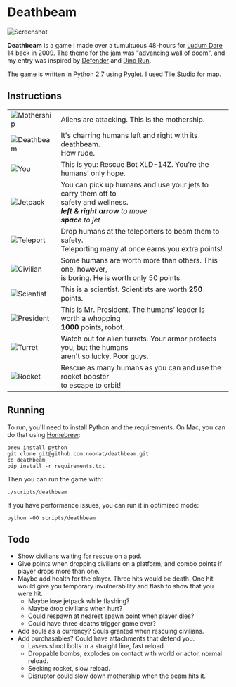 # Deathbeam

![Screenshot](https://phuce.com/games/deathbeam/screenshot1.png)

**Deathbeam** is a game I made over a tumultuous 48-hours for [Ludum Dare 14]
back in 2009. The theme for the jam was "advancing wall of doom", and my entry
was inspired by [Defender] and [Dino Run].

The game is written in Python 2.7 using [Pyglet]. I used [Tile Studio] for map.

## Instructions

<table>
  <tr>
    <td><img src="https://phuce.com/games/deathbeam/mothership.png" alt="Mothership"></td>
    <td>Aliens are attacking. This is the mothership.</td>
  </tr>
  <tr>
    <td><img src="https://phuce.com/games/deathbeam/deathbeam_kill.png" alt="Deathbeam"></td>
    <td>It&apos;s charring humans left and right with its deathbeam.<br>How rude.</td>
  </tr>
  <tr>
    <td><img src="https://phuce.com/games/deathbeam/you.png" alt="You"></td>
    <td>This is you: Rescue Bot XLD-14Z. You&apos;re the humans&rsquo; only hope.</td>
  </tr>
  <tr>
    <td><img src="https://phuce.com/games/deathbeam/jetpack.png" alt="Jetpack"></td>
    <td>You can pick up humans and use your jets to carry them off to<br>safety and wellness.<br><em><strong>left &amp; right arrow</strong> to move<br><strong>space</strong> to jet</em></td>
  </tr>
  <tr>
    <td><img src="https://phuce.com/games/deathbeam/teleport.png" alt="Teleport"></td>
    <td>Drop humans at the teleporters to beam them to safety.<br>Teleporting many at once earns you extra points!</td>
  </tr>
  <tr>
    <td><img src="https://phuce.com/games/deathbeam/civilian.png" alt="Civilian"></td>
    <td>Some humans are worth more than others. This one, however,<br>is boring. He is worth only 50 points.</td>
  </tr>
  <tr>
    <td><img src="https://phuce.com/games/deathbeam/scientist.png" alt="Scientist"></td>
    <td>This is a scientist. Scientists are worth <strong>250</strong> points.</td>
  </tr>
  <tr>
    <td><img src="https://phuce.com/games/deathbeam/mr_president.png" alt="President"></td>
    <td>This is Mr. President. The humans&rsquo; leader is worth a whopping<br><strong>1000</strong> points, robot.</td>
  </tr>
  <tr>
    <td><img src="https://phuce.com/games/deathbeam/turret_kill.png" alt="Turret"></td>
    <td>Watch out for alien turrets. Your armor protects you, but the humans<br>aren&apos;t so lucky. Poor guys.</td>
  </tr>
  <tr>
    <td><img src="https://phuce.com/games/deathbeam/rocket.png" alt="Rocket"></td>
    <td>Rescue as many humans as you can and use the rocket booster<br>to escape to orbit!</td>
  </tr>
</table>

[Ludum Dare 14]: http://ludumdare.com/
[Defender]: http://en.wikipedia.org/wiki/Defender_(arcade_game)
[Dino Run]: http://www.pixeljam.com/dinorun
[Pyglet]: http://pyglet.org/
[Tile Studio]: http://tilestudio.sourceforge.net/


## Running

To run, you'll need to install Python and the requirements. On Mac, you can do
that using [Homebrew]:

    brew install python
    git clone git@github.com:noonat/deathbeam.git
    cd deathbeam
    pip install -r requirements.txt

Then you can run the game with:

    ./scripts/deathbeam

If you have performance issues, you can run it in optimized mode:

    python -OO scripts/deathbeam

[Homebrew]: http://brew.sh/

## Todo

- Show civilians waiting for rescue on a pad.
- Give points when dropping civilians on a platform, and combo points if player
  drops more than one.
- Maybe add health for the player. Three hits would be death. One hit would
  give you temporary invulnerability and flash to show that you were hit.
  - Maybe lose jetpack while flashing?
  - Maybe drop civilians when hurt?
  - Could respawn at nearest spawn point when player dies?
  - Could have three deaths trigger game over?
- Add souls as a currency? Souls granted when rescuing civilians.
- Add purchasables? Could have attachments that defend you.
  - Lasers shoot bolts in a straight line, fast reload.
  - Droppable bombs, explodes on contact with world or actor, normal reload.
  - Seeking rocket, slow reload.
  - Disruptor could slow down mothership when the beam hits it.
